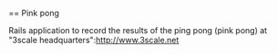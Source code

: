== Pink pong

Rails application to record the results of the ping pong (pink pong) at "3scale headquarters":http://www.3scale.net

